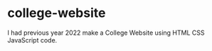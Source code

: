 # college-website
I had previous year 2022 make a College Website using HTML  CSS  JavaScript code.
